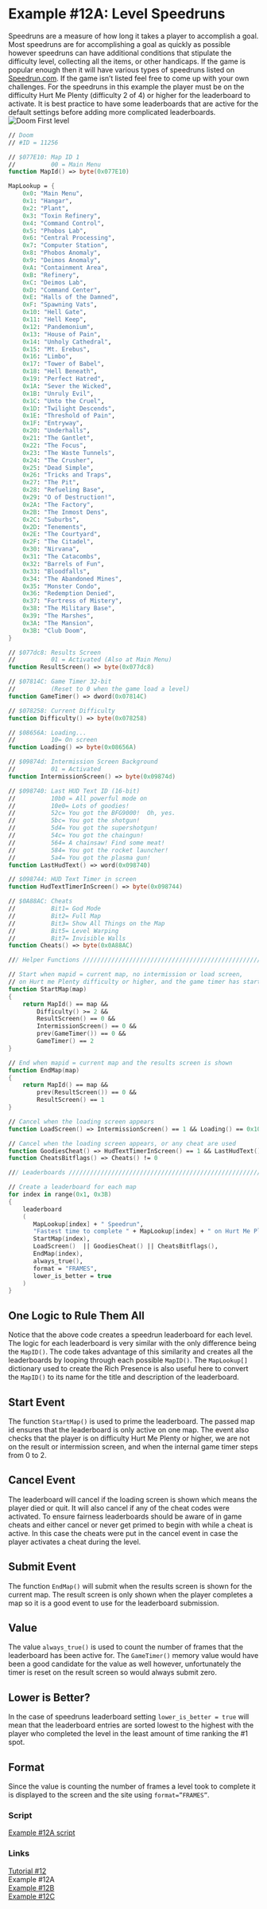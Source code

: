 # Example #12A: Level Speedruns
Speedruns are a measure of how long it takes a player to accomplish a goal.  Most speedruns are for accomplishing a goal as quickly as possible however speedruns can have additional conditions that stipulate the difficulty level, collecting all the items, or other handicaps.  If the game is popular enough then it will have various types of speedruns listed on [Speedrun.com](https://www.speedrun.com/).  If the game isn’t listed feel free to come up with your own challenges. For the speedruns in this example the player must be on the difficulty Hurt Me Plenty (difficulty 2 of 4) or higher for the leaderboard to activate.  It is best practice to have some leaderboards that are active for the default settings before adding more complicated leaderboards.<br>
![Doom First level](Doom_Level_1.png)<br>
```fsharp
// Doom
// #ID = 11256

// $077E10: Map ID 1
//          00 = Main Menu
function MapId() => byte(0x077E10)

MapLookup = {
    0x0: "Main Menu",
    0x1: "Hangar",
    0x2: "Plant",
    0x3: "Toxin Refinery",
    0x4: "Command Control",
    0x5: "Phobos Lab",
    0x6: "Central Processing",
    0x7: "Computer Station",
    0x8: "Phobos Anomaly",
    0x9: "Deimos Anomaly",
    0xA: "Containment Area",
    0xB: "Refinery",
    0xC: "Deimos Lab",
    0xD: "Command Center",
    0xE: "Halls of the Damned",
    0xF: "Spawning Vats",
    0x10: "Hell Gate",
    0x11: "Hell Keep",
    0x12: "Pandemonium",
    0x13: "House of Pain",
    0x14: "Unholy Cathedral",
    0x15: "Mt. Erebus",
    0x16: "Limbo",
    0x17: "Tower of Babel",
    0x18: "Hell Beneath",
    0x19: "Perfect Hatred",
    0x1A: "Sever the Wicked",
    0x1B: "Unruly Evil",
    0x1C: "Unto the Cruel",
    0x1D: "Twilight Descends",
    0x1E: "Threshold of Pain",
    0x1F: "Entryway",
    0x20: "Underhalls",
    0x21: "The Gantlet",
    0x22: "The Focus",
    0x23: "The Waste Tunnels",
    0x24: "The Crusher",
    0x25: "Dead Simple",
    0x26: "Tricks and Traps",
    0x27: "The Pit",
    0x28: "Refueling Base",
    0x29: "O of Destruction!",
    0x2A: "The Factory",
    0x2B: "The Inmost Dens",
    0x2C: "Suburbs",
    0x2D: "Tenements",
    0x2E: "The Courtyard",
    0x2F: "The Citadel",
    0x30: "Nirvana",
    0x31: "The Catacombs",
    0x32: "Barrels of Fun",
    0x33: "Bloodfalls",
    0x34: "The Abandoned Mines",
    0x35: "Monster Condo",
    0x36: "Redemption Denied",
    0x37: "Fortress of Mistery",
    0x38: "The Military Base",
    0x39: "The Marshes",
    0x3A: "The Mansion",
    0x3B: "Club Doom",
}

// $077dc8: Results Screen
//          01 = Activated (Also at Main Menu)
function ResultScreen() => byte(0x077dc8)

// $07814C: Game Timer 32-bit
//          (Reset to 0 when the game load a level)
function GameTimer() => dword(0x07814C)

// $078258: Current Difficulty
function Difficulty() => byte(0x078258)

// $08656A: Loading...
//          10= On screen
function Loading() => byte(0x08656A)

// $09874d: Intermission Screen Background
//          01 = Activated
function IntermissionScreen() => byte(0x09874d)

// $098740: Last HUD Text ID (16-bit)
//          10b0 = All powerful mode on
//          10e0= Lots of goodies!
//          52c= You got the BFG9000!  Oh, yes.
//          5bc= You got the shotgun!
//          5d4= You got the supershotgun!
//          54c= You got the chaingun!
//          564= A chainsaw! Find some meat!
//          584= You got the rocket launcher!
//          5a4= You got the plasma gun!
function LastHudText() => word(0x098740)

// $098744: HUD Text Timer in screen
function HudTextTimerInScreen() => byte(0x098744)

// $0A88AC: Cheats
//          Bit1= God Mode
//          Bit2= Full Map
//          Bit3= Show All Things on the Map
//          Bit5= Level Warping
//          Bit7= Invisible Walls
function Cheats() => byte(0x0A88AC)

/// Helper Functions ////////////////////////////////////////////////////////////

// Start when mapid = current map, no intermission or load screen, 
// on Hurt me Plenty difficulty or higher, and the game timer has started
function StartMap(map)
{
    return MapId() == map &&
        Difficulty() >= 2 &&
        ResultScreen() == 0 &&
        IntermissionScreen() == 0 &&
        prev(GameTimer()) == 0 && 
        GameTimer() == 2
}

// End when mapid = current map and the results screen is shown
function EndMap(map)
{
    return MapId() == map &&
        prev(ResultScreen()) == 0 && 
        ResultScreen() == 1
}

// Cancel when the loading screen appears
function LoadScreen() => IntermissionScreen() == 1 && Loading() == 0x10

// Cancel when the loading screen appears, or any cheat are used
function GoodiesCheat() => HudTextTimerInScreen() == 1 && LastHudText() == 0x0010e0
function CheatsBitflags() => Cheats() != 0

/// Leaderboards ////////////////////////////////////////////////////////////

// Create a leaderboard for each map
for index in range(0x1, 0x3B)
{    
    leaderboard
    (
       MapLookup[index] + " Speedrun",
       "Fastest time to complete " + MapLookup[index] + " on Hurt Me Plenty or above",
       StartMap(index),
       LoadScreen()  || GoodiesCheat() || CheatsBitflags(),
       EndMap(index),
       always_true(),
       format = "FRAMES",
       lower_is_better = true
    )
}
```
## One Logic to Rule Them All

Notice that the above code creates a speedrun leaderboard for each level.  The logic for each leaderboard is very similar with the only difference being the ```MapID()```.  The code takes advantage of this similarity and creates all the leaderboards by looping through each possible ```MapID()```.  The ```MapLookup[]``` dictionary used to create the Rich Presence is also useful here to convert the ```MapID()``` to its name for the title and description of the leaderboard.  

## Start Event
The function ```StartMap()``` is used to prime the leaderboard.  The passed map id ensures that the leaderboard is only active on one map.  The event also checks that the player is on difficulty Hurt Me Plenty or higher, we are not on the result or intermission screen, and when the internal game timer steps from 0 to 2.
## Cancel Event
The leaderboard will cancel if the loading screen is shown which means the player died or quit.  It will also cancel if any of the cheat codes were activated.  To ensure fairness leaderboards should be aware of in game cheats and either cancel or never get primed to begin with while a cheat is active.  In this case the cheats were put in the cancel event in case the player activates a cheat during the level.
## Submit Event
The function ```EndMap()``` will submit when the results screen is shown for the current map.  The result screen is only shown when the player completes a map so it is a good event to use for the leaderboard submission.
## Value 
The value ```always_true()``` is used to count the number of frames that the leaderboard has been active for.  The ```GameTimer()``` memory value would have been a good candidate for the value as well however, unfortunately the timer is reset on the result screen so would always submit zero.
## Lower is Better?
In the case of speedruns leaderboard setting ```lower_is_better = true``` will mean that the leaderboard entries are sorted lowest to the highest with the player who completed the level in the least amount of time ranking the #1 spot.
## Format
Since the value is counting the number of frames a level took to complete it is displayed to the screen and the site using ```format=”FRAMES”```.
### Script
[Example #12A script](Example_12A.rascript) <br>
### Links
[Tutorial #12](readme.md) <br>
Example #12A<br>
[Example #12B](Example_12B.md) <br>
[Example #12C](Example_12C.md) <br>